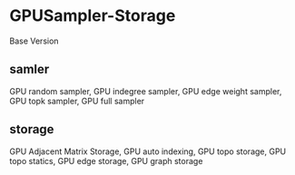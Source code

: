 # GPUSampler-Storage
Base Version
## samler
GPU random sampler, GPU indegree sampler, GPU edge weight sampler, GPU topk sampler, GPU full sampler
## storage
GPU Adjacent Matrix Storage, GPU auto indexing, GPU topo storage, GPU topo statics, GPU edge storage, GPU graph storage
